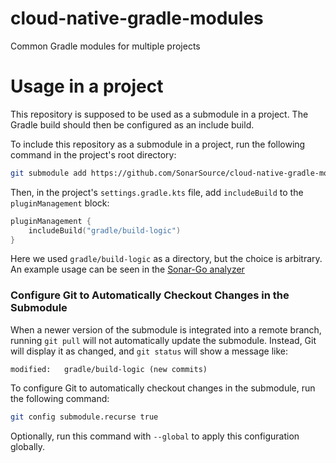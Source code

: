 # cloud-native-gradle-modules

Common Gradle modules for multiple projects

# Usage in a project
This repository is supposed to be used as a submodule in a project. The Gradle build should then be configured as an include build.

To include this repository as a submodule in a project, run the following command in the project's root directory:
```bash
git submodule add https://github.com/SonarSource/cloud-native-gradle-modules gradle/build-logic
```

Then, in the project's `settings.gradle.kts` file, add `includeBuild` to the `pluginManagement` block:
```kotlin
pluginManagement {
    includeBuild("gradle/build-logic")
}
```

Here we used `gradle/build-logic` as a directory, but the choice is arbitrary.
An example usage can be seen in the [Sonar-Go analyzer](https://github.com/SonarSource/sonar-go/blob/d4b923d43c3183927a32dc0956cbf4e4ec50d8a9/settings.gradle.kts#L17)

### Configure Git to Automatically Checkout Changes in the Submodule

When a newer version of the submodule is integrated into a remote branch, running `git pull` will not automatically update the submodule. Instead, Git will display it as changed, and `git status` will show a message like:
```text
modified:   gradle/build-logic (new commits)
```

To configure Git to automatically checkout changes in the submodule, run the following command:

```bash
git config submodule.recurse true
```

Optionally, run this command with `--global` to apply this configuration globally.
